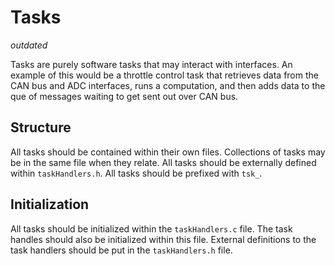 # Tasks
*outdated*

Tasks are purely software tasks that may interact with interfaces. An example of this would be a throttle control task that retrieves data from the CAN bus and ADC interfaces, runs a computation, and then adds data to the que of messages waiting to get sent out over CAN bus.

## Structure
All tasks should be contained within their own files. Collections of tasks may be in the same file when they relate. All tasks should be externally defined within `taskHandlers.h`. All tasks should be prefixed with `tsk_`.

## Initialization
All tasks should be initialized within the `taskHandlers.c` file.  The task handles should also be initialized within this file. External definitions to the task handlers should be put in the `taskHandlers.h` file.
